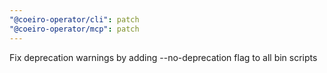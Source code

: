 ```yaml
---
"@coeiro-operator/cli": patch
"@coeiro-operator/mcp": patch
---
```


Fix deprecation warnings by adding --no-deprecation flag to all bin scripts